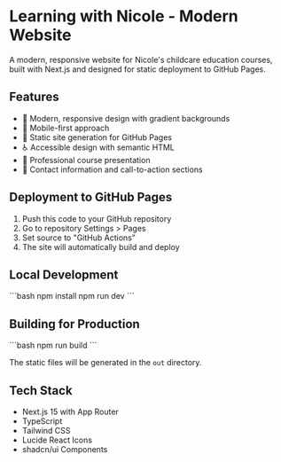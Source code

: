 # Learning with Nicole - Modern Website

A modern, responsive website for Nicole's childcare education courses, built with Next.js and designed for static deployment to GitHub Pages.

## Features

- 🎨 Modern, responsive design with gradient backgrounds
- 📱 Mobile-first approach
- 🚀 Static site generation for GitHub Pages
- ♿ Accessible design with semantic HTML
- 🎯 Professional course presentation
- 📧 Contact information and call-to-action sections

## Deployment to GitHub Pages

1. Push this code to your GitHub repository
2. Go to repository Settings > Pages
3. Set source to "GitHub Actions"
4. The site will automatically build and deploy

## Local Development

\`\`\`bash
npm install
npm run dev
\`\`\`

## Building for Production

\`\`\`bash
npm run build
\`\`\`

The static files will be generated in the `out` directory.

## Tech Stack

- Next.js 15 with App Router
- TypeScript
- Tailwind CSS
- Lucide React Icons
- shadcn/ui Components
